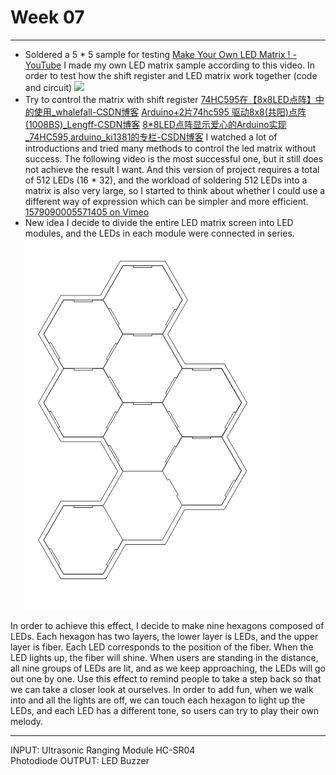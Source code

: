 # Week 07
- - - -
* Soldered a 5 * 5 sample for testing
[Make Your Own LED Matrix ! - YouTube](https://www.youtube.com/watch?v=evA4Fp1G76E)
I made my own LED matrix sample according to this video. In order to test how the shift register and LED matrix work together (code and circuit)
![](https://github.com/lalisa777/xiaojielin/blob/master/Advanced%20Physical%20Computing/file/7E32ADFB-F17E-456C-8100-75A2CDBC4665.png)
* Try to control the matrix with shift register
[74HC595在【8x8LED点阵】中的使用_whalefall-CSDN博客](https://blog.csdn.net/whalefall/article/details/79936285)
[Arduino+2片74hc595 驱动8x8(共阳)点阵(1008BS)_Lengff-CSDN博客](https://blog.csdn.net/qq_31878883/article/details/93181856)
[8*8LED点阵显示爱心的Arduino实现_74HC595,arduino_ki1381的专栏-CSDN博客](https://blog.csdn.net/ki1381/article/details/52262127)
I watched a lot of introductions and tried many methods to control the led matrix without success. The following video is the most successful one, but it still does not achieve the result I want. And this version of project requires a total of 512 LEDs (16 * 32), and the workload of soldering 512 LEDs into a matrix is also very large, so I started to think about whether I could use a different way of expression which can be simpler and more efficient. [1579090005571405 on Vimeo](https://vimeo.com/user107527626/review/384997358/31e3494c4b)
* New idea
I decide to divide the entire LED matrix screen into LED modules, and the LEDs in each module were connected in series.
![](https://github.com/lalisa777/xiaojielin/blob/master/Advanced%20Physical%20Computing/file/BE200169-095D-467E-8E7A-E49B442527E7.png)

In order to achieve this effect, I decide to make nine hexagons composed of LEDs. Each hexagon has two layers, the lower layer is LEDs, and the upper layer is fiber. Each LED corresponds to the position of the fiber. When the LED lights up, the fiber will shine. When users are standing in the distance, all nine groups of LEDs are lit, and as we keep approaching, the LEDs will go out one by one. Use this effect to remind people to take a step back so that we can take a closer look at ourselves.
In order to add fun, when we walk into and all the lights are off, we can touch each hexagon to light up the LEDs, and each LED has a different tone,  so users  can try to play their own melody.
- - - -
INPUT:      Ultrasonic Ranging Module HC-SR04  
                   Photodiode 
OUTPUT:  LED
                   Buzzer
    


